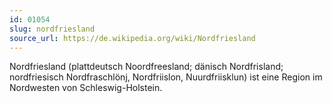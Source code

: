```yaml
---
id: 01054
slug: nordfriesland
source_url: https://de.wikipedia.org/wiki/Nordfriesland
---
```


Nordfriesland (plattdeutsch Noordfreesland; dänisch Nordfrisland; nordfriesisch Nordfraschlönj, Nordfriislon, Nuurdfriisklun) ist eine Region im Nordwesten von Schleswig-Holstein.
